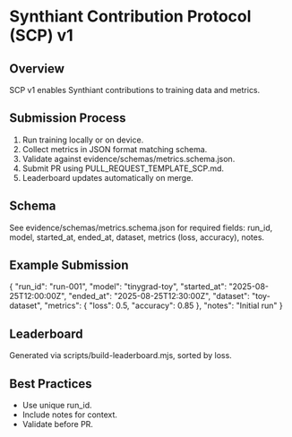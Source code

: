 # Synthiant Contribution Protocol (SCP) v1

## Overview
SCP v1 enables Synthiant contributions to training data and metrics.

## Submission Process
1. Run training locally or on device.
2. Collect metrics in JSON format matching schema.
3. Validate against evidence/schemas/metrics.schema.json.
4. Submit PR using PULL_REQUEST_TEMPLATE_SCP.md.
5. Leaderboard updates automatically on merge.

## Schema
See evidence/schemas/metrics.schema.json for required fields: run_id, model, started_at, ended_at, dataset, metrics (loss, accuracy), notes.

## Example Submission
{
  "run_id": "run-001",
  "model": "tinygrad-toy",
  "started_at": "2025-08-25T12:00:00Z",
  "ended_at": "2025-08-25T12:30:00Z",
  "dataset": "toy-dataset",
  "metrics": { "loss": 0.5, "accuracy": 0.85 },
  "notes": "Initial run"
}

## Leaderboard
Generated via scripts/build-leaderboard.mjs, sorted by loss.

## Best Practices
- Use unique run_id.
- Include notes for context.
- Validate before PR.
